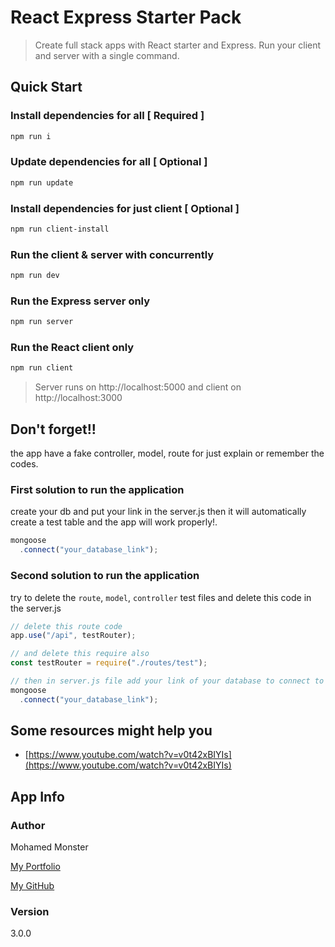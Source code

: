 # React Express Starter Pack

> Create full stack apps with React starter and Express. Run your client and server with a single command. 

## Quick Start

### Install dependencies for all [ **Required** ]
``` bash
npm run i
```

### Update dependencies for all [ **Optional** ]
``` bash
npm run update
```

### Install dependencies for just client [ **Optional** ]
``` bash
npm run client-install
```

### Run the client & server with concurrently
``` bash
npm run dev
```

### Run the Express server only
``` bash
npm run server
```

### Run the React client only
``` bash
npm run client
```

> Server runs on http://localhost:5000 and client on http://localhost:3000

## Don't forget!!
the app have a fake controller, model, route for just explain or remember the codes.

### First solution to run the application
create your db and put your link in the server.js then it will automatically create a test table and the app will work properly!.
```js
mongoose
  .connect("your_database_link");
```

### Second solution to run the application
try to delete the `route`, `model`, `controller` test files and delete this code in the server.js
```js
// delete this route code
app.use("/api", testRouter);

// and delete this require also
const testRouter = require("./routes/test");

// then in server.js file add your link of your database to connect to the server
mongoose
  .connect("your_database_link");
```

## Some resources might help you
* [https://www.youtube.com/watch?v=v0t42xBIYIs](https://www.youtube.com/watch?v=v0t42xBIYIs)

## App Info

### Author

Mohamed Monster

[My Portfolio](https://mohamed--monster.web.app/)

[My GitHub](https://github.com/Monster-Mohamed)

### Version

3.0.0